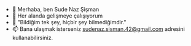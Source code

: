 - 👋 Merhaba, ben Sude Naz Şişman
- 👀 Her alanda gelişmeye çalışıyorum
- 🌱 "Bildiğim tek şey, hiçbir şey bilmediğimdir." 
- 📫 Bana ulaşmak isterseniz sudenaz.sisman.42@gmail.com adresini kullanabilirsiniz.

<!---
sudenazsisman/sudenazsisman is a ✨ special ✨ repository because its `README.md` (this file) appears on your GitHub profile.
You can click the Preview link to take a look at your changes.
--->
